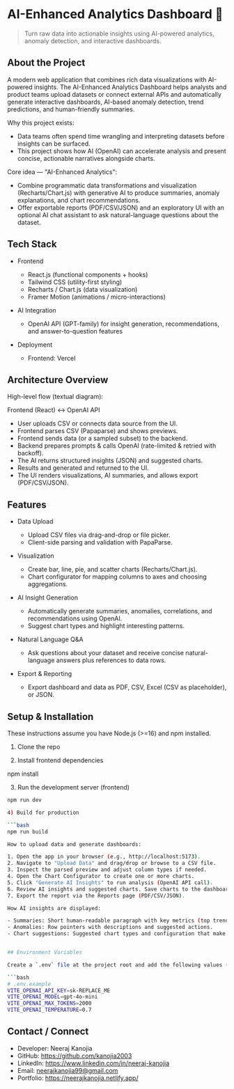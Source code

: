 <!--
  AI-Enhanced Analytics Dashboard
  Professional README generated on 2025-10-24
-->

# AI-Enhanced Analytics Dashboard 🚀

> Turn raw data into actionable insights using AI-powered analytics, anomaly detection, and interactive dashboards.

## About the Project

A modern web application that combines rich data visualizations with AI-powered insights. The AI-Enhanced Analytics Dashboard helps analysts and product teams upload datasets or connect external APIs and automatically generate interactive dashboards, AI-based anomaly detection, trend predictions, and human-friendly summaries.

Why this project exists:

- Data teams often spend time wrangling and interpreting datasets before insights can be surfaced.
- This project shows how AI (OpenAI) can accelerate analysis and present concise, actionable narratives alongside charts.

Core idea — "AI-Enhanced Analytics":

- Combine programmatic data transformations and visualization (Recharts/Chart.js) with generative AI to produce summaries, anomaly explanations, and chart recommendations.
- Offer exportable reports (PDF/CSV/JSON) and an exploratory UI with an optional AI chat assistant to ask natural-language questions about the dataset.

## Tech Stack

- Frontend
  - React.js (functional components + hooks)
  - Tailwind CSS (utility-first styling)
  - Recharts / Chart.js (data visualization)
  - Framer Motion (animations / micro-interactions)

- AI Integration
  - OpenAI API (GPT-family) for insight generation, recommendations, and answer-to-question features

- Deployment
  - Frontend: Vercel

## Architecture Overview

High-level flow (textual diagram):

Frontend (React) ↔ OpenAI API

- User uploads CSV or connects data source from the UI.
- Frontend parses CSV (Papaparse) and shows previews.
- Frontend sends data (or a sampled subset) to the backend.
- Backend prepares prompts & calls OpenAI (rate-limited & retried with backoff).
- The AI returns structured insights (JSON) and suggested charts.
- Results and generated and returned to the UI.
- The UI renders visualizations, AI summaries, and allows export (PDF/CSV/JSON).


## Features

- Data Upload
  - Upload CSV files via drag-and-drop or file picker.
  - Client-side parsing and validation with PapaParse.

- Visualization
  - Create bar, line, pie, and scatter charts (Recharts/Chart.js).
  - Chart configurator for mapping columns to axes and choosing aggregations.

- AI Insight Generation
  - Automatically generate summaries, anomalies, correlations, and recommendations using OpenAI.
  - Suggest chart types and highlight interesting patterns.

- Natural Language Q&A
  - Ask questions about your dataset and receive concise natural-language answers plus references to data rows.

- Export & Reporting
  - Export dashboard and data as PDF, CSV, Excel (CSV as placeholder), or JSON.


## Setup & Installation

These instructions assume you have Node.js (>=16) and npm installed.

1) Clone the repo

2) Install frontend dependencies

npm install

3) Run the development server (frontend)

```bash
npm run dev

4) Build for production

```bash
npm run build

How to upload data and generate dashboards:

1. Open the app in your browser (e.g., http://localhost:5173).
2. Navigate to "Upload Data" and drag/drop or browse to a CSV file.
3. Inspect the parsed preview and adjust column types if needed.
4. Open the Chart Configurator to create one or more charts.
5. Click "Generate AI Insights" to run analysis (OpenAI API call).
6. Review AI insights and suggested charts. Save charts to the dashboard.
7. Export the report via the Reports page (PDF/CSV/JSON).

How AI insights are displayed:

- Summaries: Short human-readable paragraph with key metrics (top trends, anomalies, correlations).
- Anomalies: Row pointers with descriptions and suggested actions.
- Chart suggestions: Suggested chart types and configuration that make sense for the dataset.


## Environment Variables

Create a `.env` file at the project root and add the following values (example):

```bash
# .env.example
VITE_OPENAI_API_KEY=sk-REPLACE_ME
VITE_OPENAI_MODEL=gpt-4o-mini
VITE_OPENAI_MAX_TOKENS=2000
VITE_OPENAI_TEMPERATURE=0.7
```

## Contact / Connect

- Developer: Neeraj Kanojia
- GitHub: https://github.com/kanojia2003
- LinkedIn: https://www.linkedin.com/in/neeraj-kanojia
- Email: neerajkanojia99@gmail.com
- Portfolio: https://neerajkanojia.netlify.app/